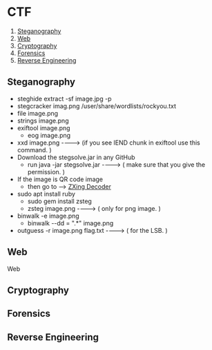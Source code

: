 # CTF

1. [Steganography](#stenography)
2. [Web](#web)
3. [Cryptography](#crypto)
4. [Forensics](#forensics)
5. [Reverse Engineering](#rev)

## Steganography <a name="stenography"></a>

- steghide extract -sf image.jpg -p <password>
- stegcracker imag.png /user/share/wordlists/rockyou.txt
- file image.png
- strings image.png 
- exiftool image.png 
  - eog image.png
- xxd image.png     ----> (if you see IEND chunk in exiftool use this command. )
- Download the stegsolve.jar in any GitHub
  - run java -jar stegsolve.jar ----> ( make sure that you give the permission. )
- If the image is QR code image
  - then go to --> [ZXing Decoder](https://zxing.org/w/decode.jspx)
- sudo apt install ruby
  - sudo gem install zsteg
  - zsteg image.png ----> ( only for png image. )
- binwalk -e image.png
  - binwalk --dd = ".*" image.png
- outguess -r image.png flag.txt ----> ( for the LSB. )




## Web <a name="web"></a>
Web <a name="web"></a>
<!-- Add web-related content here -->
## Cryptography <a name="crypto"></a>
<!-- Add cryptography-related content here -->
## Forensics <a name="forensics"></a>
<!-- Add forensics-related content here -->
## Reverse Engineering <a name="rev"></a>
<!-- Add reverse engineering-related content here -->
